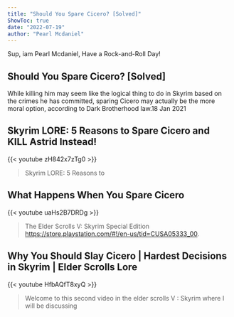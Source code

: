 ```yaml
---
title: "Should You Spare Cicero? [Solved]"
ShowToc: true 
date: "2022-07-19"
author: "Pearl Mcdaniel" 
---
```


Sup, iam Pearl Mcdaniel, Have a Rock-and-Roll Day!
## Should You Spare Cicero? [Solved]
While killing him may seem like the logical thing to do in Skyrim based on the crimes he has committed, sparing Cicero may actually be the more moral option, according to Dark Brotherhood law.18 Jan 2021

## Skyrim LORE: 5 Reasons to Spare Cicero and KILL Astrid Instead!
{{< youtube zH842x7zTg0 >}}
>Skyrim LORE: 5 Reasons to 

## What Happens When You Spare Cicero
{{< youtube uaHs2B7DRDg >}}
>The Elder Scrolls V: Skyrim Special Edition https://store.playstation.com/#!/en-us/tid=CUSA05333_00.

## Why You Should Slay Cicero | Hardest Decisions in Skyrim | Elder Scrolls Lore
{{< youtube HfbAQfT8xyQ >}}
>Welcome to this second video in the elder scrolls V : Skyrim where I will be discussing 

